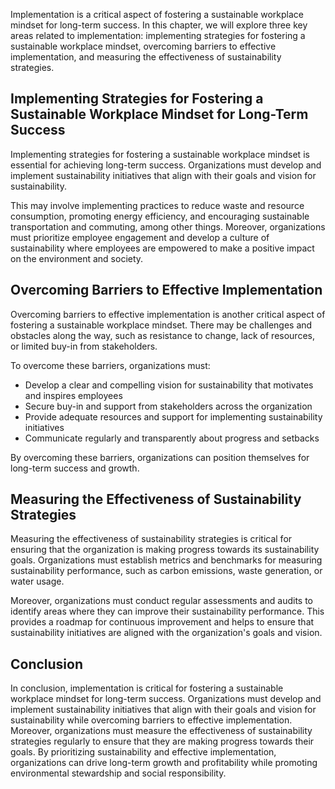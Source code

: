 
Implementation is a critical aspect of fostering a sustainable workplace mindset for long-term success. In this chapter, we will explore three key areas related to implementation: implementing strategies for fostering a sustainable workplace mindset, overcoming barriers to effective implementation, and measuring the effectiveness of sustainability strategies.

Implementing Strategies for Fostering a Sustainable Workplace Mindset for Long-Term Success
-------------------------------------------------------------------------------------------

Implementing strategies for fostering a sustainable workplace mindset is essential for achieving long-term success. Organizations must develop and implement sustainability initiatives that align with their goals and vision for sustainability.

This may involve implementing practices to reduce waste and resource consumption, promoting energy efficiency, and encouraging sustainable transportation and commuting, among other things. Moreover, organizations must prioritize employee engagement and develop a culture of sustainability where employees are empowered to make a positive impact on the environment and society.

Overcoming Barriers to Effective Implementation
-----------------------------------------------

Overcoming barriers to effective implementation is another critical aspect of fostering a sustainable workplace mindset. There may be challenges and obstacles along the way, such as resistance to change, lack of resources, or limited buy-in from stakeholders.

To overcome these barriers, organizations must:

* Develop a clear and compelling vision for sustainability that motivates and inspires employees
* Secure buy-in and support from stakeholders across the organization
* Provide adequate resources and support for implementing sustainability initiatives
* Communicate regularly and transparently about progress and setbacks

By overcoming these barriers, organizations can position themselves for long-term success and growth.

Measuring the Effectiveness of Sustainability Strategies
--------------------------------------------------------

Measuring the effectiveness of sustainability strategies is critical for ensuring that the organization is making progress towards its sustainability goals. Organizations must establish metrics and benchmarks for measuring sustainability performance, such as carbon emissions, waste generation, or water usage.

Moreover, organizations must conduct regular assessments and audits to identify areas where they can improve their sustainability performance. This provides a roadmap for continuous improvement and helps to ensure that sustainability initiatives are aligned with the organization's goals and vision.

Conclusion
----------

In conclusion, implementation is critical for fostering a sustainable workplace mindset for long-term success. Organizations must develop and implement sustainability initiatives that align with their goals and vision for sustainability while overcoming barriers to effective implementation. Moreover, organizations must measure the effectiveness of sustainability strategies regularly to ensure that they are making progress towards their goals. By prioritizing sustainability and effective implementation, organizations can drive long-term growth and profitability while promoting environmental stewardship and social responsibility.
